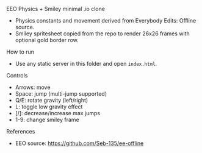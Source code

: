 EEO Physics + Smiley minimal .io clone

- Physics constants and movement derived from Everybody Edits: Offline source.
- Smiley spritesheet copied from the repo to render 26x26 frames with optional gold border row.

How to run

- Use any static server in this folder and open `index.html`.

Controls

- Arrows: move
- Space: jump (multi-jump supported)
- Q/E: rotate gravity (left/right)
- L: toggle low gravity effect
- [/]: decrease/increase max jumps
- 1-9: change smiley frame

References

- EEO source: https://github.com/Seb-135/ee-offline

